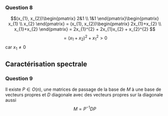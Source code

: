 ### Question 8
$$(x_{1}, x_{2})\begin{pmatrix}
2&1 \\
1&1 
\end{pmatrix}\begin{pmatrix}
x_{1} \\
x_{2}
\end{pmatrix} = (x_{1}, x_{2})\begin{pmatrix}
2x_{1}+x_{2} \\
x_{1}+x_{2}
\end{pmatrix} =
2x_{1}^{2} + 2x_{1}x_{2} + x_{2}^{2}
$$
$$= (x_{1}+x_{2})^{2} + x_{1}^{2} > 0$$
car $x_{1} \neq 0$ 

## Caractérisation spectrale
### Question 9
Il existe $P \in O(n)$, une matrices de passage de la base de $M$ à une base de vecteurs propres et $D$ diagonale avec des vecteurs propres sur la diagonale aussi 
$$M = P^{-1}DP$$
